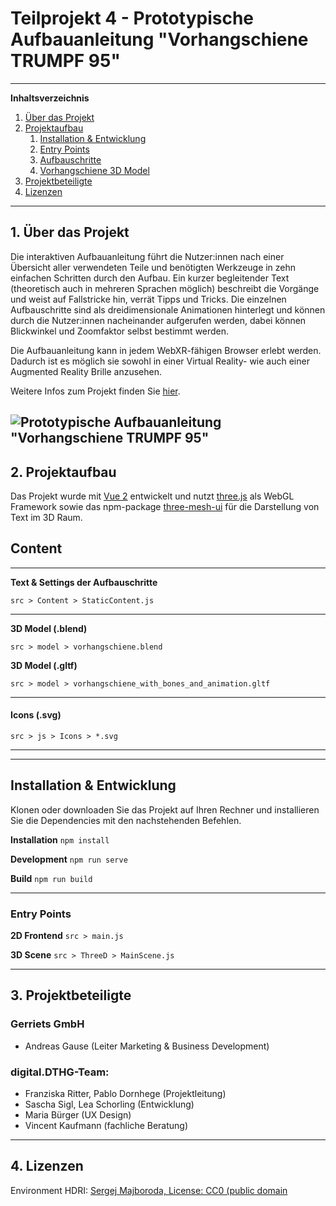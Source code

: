 # Teilprojekt 4 - Prototypische Aufbauanleitung "Vorhangschiene TRUMPF 95"

---
**Inhaltsverzeichnis**
1. [Über das Projekt](#Über-das-Projekt)
2. [Projektaufbau](#Projektaufbau)
    1. [Installation & Entwicklung](#Installation-&-Entwicklung)
    2. [Entry Points](#Entry-Points)
    3. [Aufbauschritte](#Aufbauschritte)
    4. [Vorhangschiene 3D Model](#Vorhangschiene-3D-Model)
3. [Projektbeteiligte](#Projektbeteiligte)
4. [Lizenzen](#Lizenzen)
---

## 1. Über das Projekt
Die interaktiven Aufbauanleitung führt die Nutzer:innen nach einer Übersicht aller verwendeten Teile und benötigten Werkzeuge in zehn einfachen Schritten durch den Aufbau. Ein kurzer begleitender Text (theoretisch auch in mehreren Sprachen möglich) beschreibt die Vorgänge und weist auf Fallstricke hin, verrät Tipps und Tricks. Die einzelnen Aufbauschritte sind als dreidimensionale Animationen hinterlegt und können durch die Nutzer:innen nacheinander aufgerufen werden, dabei können Blickwinkel und Zoomfaktor selbst bestimmt werden. 

Die Aufbauanleitung kann in jedem WebXR-fähigen Browser erlebt werden. Dadurch ist es möglich sie sowohl in einer Virtual Reality- wie auch einer Augmented Reality Brille anzusehen.

Weitere Infos zum Projekt finden Sie [hier](https://digital.dthg.de/webxr-tutorial-ein-prototyp-fuer-digitale-aufbauanleitungen/).


![Prototypische Aufbauanleitung "Vorhangschiene TRUMPF 95"](readme_image/WebXR-Tutorial-–-ein-Prototyp-fuer-digitale-Aufbauanleitungen.jpeg)
---

## 2. Projektaufbau
Das Projekt wurde mit [Vue 2](https://vuejs.org/) entwickelt und nutzt [three.js](https://threejs.org/) als WebGL Framework sowie das npm-package [three-mesh-ui](https://www.npmjs.com/package/three-mesh-ui) für die Darstellung von Text im 3D Raum.

## Content
---
**Text & Settings der Aufbauschritte**

`src > Content > StaticContent.js`

---

**3D Model (.blend)**

`src > model > vorhangschiene.blend`

**3D Model (.gltf)**

`src > model > vorhangschiene_with_bones_and_animation.gltf`

--- 
#### **Icons (.svg)**
`src > js > Icons > *.svg`
 
***
***


## Installation & Entwicklung

Klonen oder downloaden Sie das Projekt auf Ihren Rechner und installieren Sie die Dependencies mit den nachstehenden Befehlen.

**Installation** `npm install`

**Development** `npm run serve`

**Build** `npm run build`

---

### Entry Points

**2D Frontend** `src > main.js`

**3D Scene** `src > ThreeD > MainScene.js`

---

## 3. Projektbeteiligte
### Gerriets GmbH
- Andreas Gause (Leiter Marketing & Business Development)

### digital.DTHG-Team: 
- Franziska Ritter, Pablo Dornhege (Projektleitung)
- Sascha Sigl, Lea Schorling (Entwicklung)
- Maria Bürger (UX Design)
- Vincent Kaufmann (fachliche Beratung)

---

## 4. Lizenzen
Environment HDRI: [Sergej Majboroda, License: CC0 (public domain](https://polyhaven.com/a/studio_small_08)
